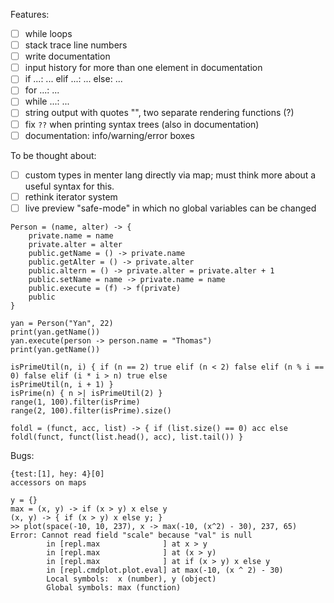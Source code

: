 Features:

- [ ] while loops
- [ ] stack trace line numbers
- [ ] write documentation
- [ ] input history for more than one element in documentation
- [ ] if ...: ... elif ...: ... else: ...
- [ ] for ...: ...
- [ ] while ...: ...
- [ ] string output with quotes "", two separate rendering functions (?)
- [ ] fix `??` when printing syntax trees (also in documentation)
- [ ] documentation: info/warning/error boxes

To be thought about:

- [ ] custom types in menter lang directly via map; must think more about a useful syntax for this.
- [ ] rethink iterator system
- [ ] live preview "safe-mode" in which no global variables can be changed

```
Person = (name, alter) -> {
    private.name = name
    private.alter = alter
    public.getName = () -> private.name
    public.getAlter = () -> private.alter
    public.altern = () -> private.alter = private.alter + 1
    public.setName = name -> private.name = name
    public.execute = (f) -> f(private)
    public
}

yan = Person("Yan", 22)
print(yan.getName())
yan.execute(person -> person.name = "Thomas")
print(yan.getName())
```

```
isPrimeUtil(n, i) { if (n == 2) true elif (n < 2) false elif (n % i == 0) false elif (i * i > n) true else
isPrimeUtil(n, i + 1) }
isPrime(n) { n >| isPrimeUtil(2) }
range(1, 100).filter(isPrime)
range(2, 100).filter(isPrime).size()
```

```
foldl = (funct, acc, list) -> { if (list.size() == 0) acc else foldl(funct, funct(list.head(), acc), list.tail()) }
```

Bugs:

```
{test:[1], hey: 4}[0]
accessors on maps
```

```
y = {}
max = (x, y) -> if (x > y) x else y
(x, y) -> { if (x > y) x else y; }
>> plot(space(-10, 10, 237), x -> max(-10, (x^2) - 30), 237, 65)
Error: Cannot read field "scale" because "val" is null
        in [repl.max              ] at x > y
        in [repl.max              ] at (x > y)
        in [repl.max              ] at if (x > y) x else y
        in [repl.cmdplot.plot.eval] at max(-10, (x ^ 2) - 30)
        Local symbols:  x (number), y (object)
        Global symbols: max (function)
```